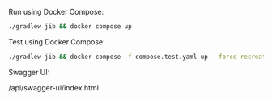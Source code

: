 Run using Docker Compose:

```bash
./gradlew jib && docker compose up
```

Test using Docker Compose:

```bash
./gradlew jib && docker compose -f compose.test.yaml up --force-recreate -V --build --abort-on-container-exit --exit-code-from test-app
```

Swagger UI:

/api/swagger-ui/index.html